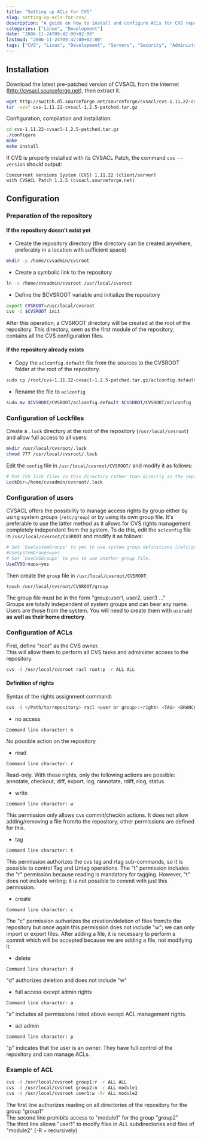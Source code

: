 ```yaml
---
title: "Setting up ACLs for CVS"
slug: setting-up-acls-for-cvs/
description: "A guide on how to install and configure ACLs for CVS repositories."
categories: ["Linux", "Development"]
date: "2006-11-24T09:42:00+02:00"
lastmod: "2006-11-24T09:42:00+02:00"
tags: ["CVS", "Linux", "Development", "Servers", "Security", "Administration"]
---
```


## Installation

Download the latest pre-patched version of CVSACL from the internet (http://cvsacl.sourceforge.net), then extract it.

```bash
wget http://switch.dl.sourceforge.net/sourceforge/cvsacl/cvs-1.11.22-cvsacl-1.2.5-patched.tar.gz
tar -xzvf cvs-1.11.22-cvsacl-1.2.5-patched.tar.gz
```

Configuration, compilation and installation:

```bash
cd cvs-1.11.22-cvsacl-1.2.5-patched.tar.gz
./configure
make
make install
```

If CVS is properly installed with its CVSACL Patch, the command `cvs --version` should output:

```
Concurrent Versions System (CVS) 1.11.22 (client/server)
with CVSACL Patch 1.2.5 (cvsacl.sourceforge.net)
```

## Configuration

### Preparation of the repository

#### If the repository doesn't exist yet

* Create the repository directory (the directory can be created anywhere, preferably in a location with sufficient space)

```bash
mkdir -p /home/cvsadmin/cvsroot
```

* Create a symbolic link to the repository

```bash
ln -s /home/cvsadmin/cvsroot /usr/local/cvsroot
```

* Define the $CVSROOT variable and initialize the repository

```bash
export CVSROOT=/usr/local/cvsroot
cvs -d $CVSROOT init
```

After this operation, a CVSROOT directory will be created at the root of the repository.
This directory, seen as the first module of the repository, contains all the CVS configuration files.

#### If the repository already exists

* Copy the `aclconfig.default` file from the sources to the CVSROOT folder at the root of the repository.

```bash
sudo cp /root/cvs-1.11.22-cvsacl-1.2.5-patched.tar.gz/aclconfig.default $CVSROOT/CVSROOT
```

* Rename the file to `aclconfig`

```bash
sudo mv $CVSROOT/CVSROOT/aclconfig.default $CVSROOT/CVSROOT/aclconfig
```

### Configuration of Lockfiles

Create a `.lock` directory at the root of the repository (`/usr/local/cvsroot`) and allow full access to all users:

```bash
mkdir /usr/local/cvsroot/.lock
chmod 777 /usr/local/cvsroot/.lock
```

Edit the `config` file in `/usr/local/cvsroot/CVSROOT/` and modify it as follows:

```bash
# Put CVS lock files in this directory rather than directly in the repository.
LockDir=/home/cvsadmin/cvsroot/.lock
```

### Configuration of users

CVSACL offers the possibility to manage access rights by group either by using system groups (`/etc/group`) or by using its own group file.
It's preferable to use the latter method as it allows for CVS rights management completely independent from the system.
To do this, edit the `aclconfig` file in `/usr/local/cvsroot/CVSROOT` and modify it as follows:

```bash
# Set `UseSystemGroups' to yes to use system group definitions (/etc/group).
#UseSystemGroups=yes
# Set `UseCVSGroups' to yes to use another group file.
UseCVSGroups=yes
```

Then create the `group` file in `/usr/local/cvsroot/CVSROOT`:

```bash
touch /usr/local/cvsroot/CVSROOT/group
```

The group file must be in the form "group:user1, user2, user3 ..."  
Groups are totally independent of system groups and can bear any name.  
Users are those from the system. You will need to create them with `useradd` **as well as their home directory**.

### Configuration of ACLs

First, define "root" as the CVS owner.  
This will allow them to perform all CVS tasks and administer access to the repository.

```bash
cvs -d /usr/local/cvsroot racl root:p -r ALL ALL
```

#### Definition of rights

Syntax of the rights assignment command:

```bash
cvs -d </Path/to/repository> racl <user or group>:<right> <TAG> <BRANCH>
```

* no access

```
Command line character: n
```

No possible action on the repository

* read

```
Command line character: r
```

Read-only. With these rights, only the following actions are possible: annotate, checkout, diff, export, log, rannotate, rdiff, rlog, status.

* write

```
Command line character: w
```

This permission only allows cvs commit/checkin actions. It does not allow adding/removing a file from/to the repository; other permissions are defined for this.

* tag

```
Command line character: t
```

This permission authorizes the cvs tag and rtag sub-commands, so it is possible to control Tag and Untag operations. The "t" permission includes the "r" permission because reading is mandatory for tagging. However, "t" does not include writing; it is not possible to commit with just this permission.

* create

```
Command line character: c
```

The "c" permission authorizes the creation/deletion of files from/to the repository but once again this permission does not include "w"; we can only import or export files. After adding a file, it is necessary to perform a commit which will be accepted because we are adding a file, not modifying it.

* delete

```
Command line character: d
```

"d" authorizes deletion and does not include "w"

* full access except admin rights

```
Command line character: a
```

"a" includes all permissions listed above except ACL management rights.

* acl admin

```
Command line character: p
```

"p" indicates that the user is an owner. They have full control of the repository and can manage ACLs.

### Example of ACL

```bash
cvs -d /usr/local/cvsroot group1:r -r ALL ALL
cvs -d /usr/local/cvsroot group2:n -r ALL module1
cvs -d /usr/local/cvsroot user1:w -Rr ALL module2
```

The first line authorizes reading on all directories of the repository for the group "group1"  
The second line prohibits access to "module1" for the group "group2"  
The third line allows "user1" to modify files in ALL subdirectories and files of "module2" (-R = recursively)

